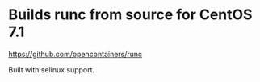# Builds runc from source for CentOS 7.1

https://github.com/opencontainers/runc

Built with selinux support.